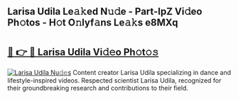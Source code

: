 ## Larisa Udila Le𝚊𝚔ed N𝚞𝚍e - Part-IpZ Vi𝚍eo Ph𝚘tos - H𝚘t O𝚗lyf𝚊ns Le𝚊𝚔s e8MXq

# <h2><a href="http://hf10ai.feru.top/?c=Larisa+Udila">🔗 👉 🔴 Larisa Udila Vi𝚍𝚎o Ph𝚘t𝚘𝚜</a></h2>

[![Larisa Udila Nu𝚍𝚎s](https://i.imgur.com/0TWrTi3.gif)](http://hf10ai.feru.top/?c=Larisa+Udila)
Content creator Larisa Udila specializing in dance and lifestyle-inspired videos. Respected scientist Larisa Udila, recognized for their groundbreaking research and contributions to their field. 
